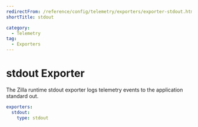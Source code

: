 ```yaml
---
redirectFrom: /reference/config/telemetry/exporters/exporter-stdout.html
shortTitle: stdout

category:
  - Telemetry
tag:
  - Exporters
---
```


# stdout Exporter

The Zilla runtime stdout exporter logs telemetry events to the application standard out.

```yaml
exporters:
  stdout:
    type: stdout
```
